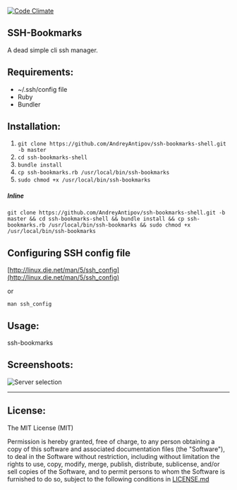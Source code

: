 [![Code Climate](https://codeclimate.com/github/AndreyAntipov/ssh-bookmarks-cli/badges/gpa.svg)](https://codeclimate.com/github/AndreyAntipov/ssh-bookmarks-cli)

## SSH-Bookmarks

A dead simple cli ssh manager. 


## Requirements:

- ~/.ssh/config file
- Ruby
- Bundler


## Installation:

1. `git clone https://github.com/AndreyAntipov/ssh-bookmarks-shell.git -b master`
2. `cd ssh-bookmarks-shell`
3. `bundle install`
4. `cp ssh-bookmarks.rb /usr/local/bin/ssh-bookmarks`
5. `sudo chmod +x /usr/local/bin/ssh-bookmarks`

##### Inline

`git clone https://github.com/AndreyAntipov/ssh-bookmarks-shell.git -b master && cd ssh-bookmarks-shell && bundle install && cp ssh-bookmarks.rb /usr/local/bin/ssh-bookmarks && sudo chmod +x /usr/local/bin/ssh-bookmarks`


## Configuring SSH config file

[http://linux.die.net/man/5/ssh_config](http://linux.die.net/man/5/ssh_config)

or

`man ssh_config`


## Usage:

ssh-bookmarks


## Screenshoots:

![Server selection](https://raw.githubusercontent.com/AndreyAntipov/ssh-bookmarks-shell/media/screenshoot.png "Server selection")

--- 

## License:

The MIT License (MIT) 

Permission is hereby granted, free of charge, to any person obtaining a copy of this software and associated documentation files (the "Software"), to deal in the Software without restriction, including without limitation the rights to use, copy, modify, merge, publish, distribute, sublicense, and/or sell copies of the Software, and to permit persons to whom the Software is furnished to do so, subject to the following conditions in [LICENSE.md](https://github.com/AndreyAntipov/ssh-bookmarks-shell/blob/master/LICENSE.md)
